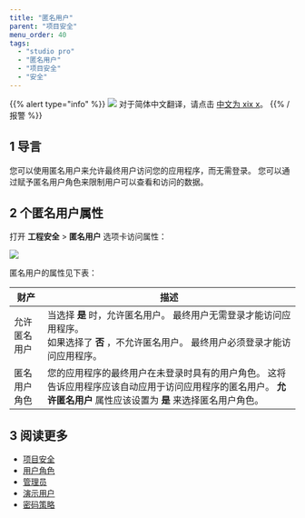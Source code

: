 ```yaml
---
title: "匿名用户"
parent: "项目安全"
menu_order: 40
tags:
  - "studio pro"
  - "匿名用户"
  - "项目安全"
  - "安全"
---
```


{{% alert type="info" %}}
<img src="attachments/chinese-translation/china.png" style="display: inline-block; margin: 0" /> 对于简体中文翻译，请点击 [中文为 xix x](https://cdn.mendix.tencent-cloud.com/documentation/refguide8/anonymous-users.pdf)。
{{% /报警 %}}

## 1 导言

您可以使用匿名用户来允许最终用户访问您的应用程序，而无需登录。 您可以通过赋予匿名用户角色来限制用户可以查看和访问的数据。

## 2 个匿名用户属性

打开 **工程安全** > **匿名用户** 选项卡访问属性：

![](attachments/anonymous-users/anonymous-users-tab.png)

匿名用户的属性见下表：

| 财产     | 描述                                                                                        |
| ------ | ----------------------------------------------------------------------------------------- |
| 允许匿名用户 | 当选择 **是** 时，允许匿名用户。 最终用户无需登录才能访问应用程序。 <br />如果选择了 **否** ，不允许匿名用户。 最终用户必须登录才能访问应用程序。 |
| 匿名用户角色 | 您的应用程序的最终用户在未登录时具有的用户角色。 这将告诉应用程序应该自动应用于访问应用程序的匿名用户。 **允许匿名用户** 属性应该设置为 **是** 来选择匿名用户角色。  |

## 3 阅读更多

* [项目安全](项目安全)
* [用户角色](user-roles)
* [管理员](管理员)
* [演示用户](demo-users)
* [密码策略](password-policy)




